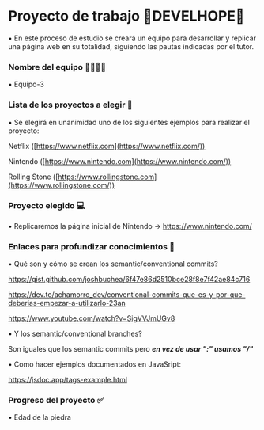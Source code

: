# Proyecto de trabajo 🚸DEVELHOPE🚸

  • En este proceso de estudio se creará un equipo para desarrollar y replicar una página web en su totalidad, siguiendo las pautas indicadas por el tutor. 

### Nombre del equipo 👨‍👩‍👧‍👦

  • Equipo-3

### Lista de los proyectos a elegir 📃

  • Se elegirá en unanimidad uno de los siguientes ejemplos para realizar el proyecto: 

  Netflix ([https://www.netflix.com](https://www.netflix.com/))

  Nintendo ([https://www.nintendo.com](https://www.nintendo.com/))

  Rolling Stone ([https://www.rollingstone.com](https://www.rollingstone.com/))
  

### Proyecto elegido 💻

  • Replicaremos la página inicial de Nintendo -> https://www.nintendo.com/
  
### Enlaces para profundizar conocimientos 🎒

  • Qué son y cómo se crean los semantic/conventional commits?
  
  https://gist.github.com/joshbuchea/6f47e86d2510bce28f8e7f42ae84c716
  
  https://dev.to/achamorro_dev/conventional-commits-que-es-y-por-que-deberias-empezar-a-utilizarlo-23an

  https://www.youtube.com/watch?v=SigVVJmUGv8

  
  • Y los semantic/conventional branches? 
  
  Son iguales que los semantic commits pero ***en vez de usar ":" usamos "/"***

  • Como hacer ejemplos documentados en JavaSript:

  https://jsdoc.app/tags-example.html
  
### Progreso del proyecto ✅

  • Edad de la piedra 
